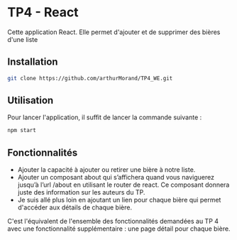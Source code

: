 # TP4 - React

Cette application React. Elle permet d'ajouter et de supprimer des bières d'une liste

## Installation

```bash
git clone https://github.com/arthurMorand/TP4_WE.git
```

## Utilisation

Pour lancer l'application, il suffit de lancer la commande suivante :

```bash
npm start
```

## Fonctionnalités

- Ajouter la capacité à ajouter ou retirer une bière à notre liste.
- Ajouter un composant about qui s’affichera quand vous naviguerez jusqu’à l’url /about en utilisant le router de react.
  Ce composant donnera juste des information sur les auteurs du TP.
- Je suis allé plus loin en ajoutant un lien pour chaque bière qui permet d'accéder aux détails de chaque bière.

C'est l'équivalent de l'ensemble des fonctionnalités demandées au TP 4 avec une fonctionnalité supplémentaire : une page
détail pour chaque bière.